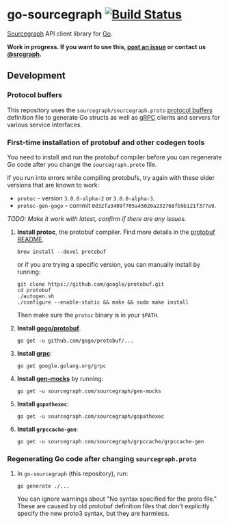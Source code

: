 # go-sourcegraph [![Build Status](https://travis-ci.org/sourcegraph/go-sourcegraph.png?branch=master)](https://travis-ci.org/sourcegraph/go-sourcegraph)

[Sourcegraph](https://sourcegraph.com) API client library for [Go](http://golang.org).

**Work in progress. If you want to use this, [post an issue](https://github.com/sourcegraph/go-sourcegraph/issues) or contact us [@srcgraph](https://twitter.com/srcgraph).**

## Development

### Protocol buffers

This repository uses the `sourcegraph/sourcegraph.proto` [protocol buffers](https://developers.google.com/protocol-buffers/) definition file to generate Go structs as well as [gRPC](http://grpc.io) clients and servers for various service interfaces.

### First-time installation of protobuf and other codegen tools

You need to install and run the protobuf compiler before you can regenerate Go code after you change the `sourcegraph.proto` file.

If you run into errors while compiling protobufs, try again with these older versions that are known to work:

-  `protoc` - version `3.0.0-alpha-2` or `3.0.0-alpha-3`.
-  `protoc-gen-gogo` - commit `0d32fa3409f705a45020a232768fb9b121f377e9`.

_TODO: Make it work with latest, confirm if there are any issues._

1. **Install protoc**, the protobuf compiler. Find more details in the [protobuf README](https://github.com/google/protobuf).

   ```
   brew install --devel protobuf
   ```

   or if you are trying a specific version, you can manually install by running:

   ```
   git clone https://github.com/google/protobuf.git
   cd protobuf
   ./autogen.sh
   ./configure --enable-static && make && sudo make install
   ```

   Then make sure the `protoc` binary is in your `$PATH`.

2. **Install [gogo/protobuf](https://github.com/gogo/protobuf)**.

   ```
   go get -u github.com/gogo/protobuf/...
   ```

3. **Install [grpc](https://github.com/grpc/grpc-go)**:

   ```
   go get google.golang.org/grpc
   ```

4. **Install [gen-mocks](https://sourcegraph.com/sourcegraph/gen-mocks)** by running:

   ```
   go get -u sourcegraph.com/sourcegraph/gen-mocks
   ```

5. **Install `gopathexec`**:

   ```
   go get -u sourcegraph.com/sourcegraph/gopathexec
   ```

6. **Install `grpccache-gen`**:

   ```
   go get -u sourcegraph.com/sourcegraph/grpccache/grpccache-gen
   ```

### Regenerating Go code after changing `sourcegraph.proto`

1. In `go-sourcegraph` (this repository), run:

   ```
   go generate ./...
   ```

   You can ignore warnings about "No syntax specified for the proto file." These are caused by old protobuf definition files that don't explicitly specify the new proto3 syntax, but they are harmless.
